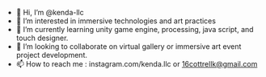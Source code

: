 - 👋 Hi, I’m @kenda-llc
- 👀 I’m interested in immersive technologies and art practices
- 🌱 I’m currently learning unity game engine, processing, java script, and touch designer.
- 💞️ I’m looking to collaborate on virtual gallery or immersive art event project development.
- 📫 How to reach me : instagram.com/kenda.llc  or 16cottrellk@gmail.com

<!---
kenda-llc/kenda-llc is a ✨ special ✨ repository because its `README.md` (this file) appears on your GitHub profile.
You can click the Preview link to take a look at your changes.
--->
